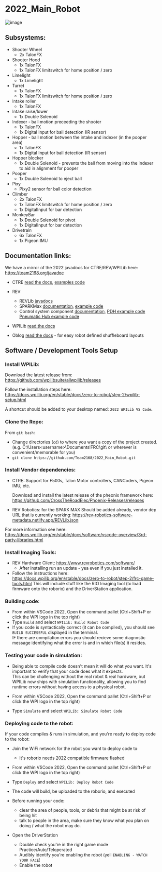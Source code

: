 # 2022_Main_Robot

![image](https://user-images.githubusercontent.com/1295877/149954913-ec88475f-dc2d-41a0-8f8a-b6b7891c93fb.png)

## Subsystems:

* Shooter Wheel
  * 2x TalonFX
* Shooter Hood
  * 1x TalonFX
  * 1x TalonFX limitswitch for home position / zero
* Limelight
  * 1x Limelight
* Turret
  * 1x TalonFX
  * 1x TalonFX limitswitch for home position / zero
* Intake roller
  * 1x TalonFX
* Intake raise/lower
  * 1x Double Solenoid
* Indexer - ball motion preceeding the shooter
  * 1x TalonFX
  * 1x Digital Input for ball detection (IR sensor)
* Hopper - ball motion between the intake and indexer (in the pooper area)
  * 1x TalonFX
  * 1x Digital Input for ball detection (IR sensor)
* Hopper blocker
  * 1x Double Solenoid - prevents the ball from moving into the indexer to aid in alignment for pooper
* Pooper
  * 1x Double Solenoid to eject ball
* Pixy
  * Pixy2 sensor for ball color detection
* Climber
  * 2x TalonFX
  * 1x TalonFX limitswitch for home position / zero
  * 1x DigitalInput for bar detection
* MonkeyBar
  * 1x Double Solenoid for pivot
  * 1x DigitalInput for bar detection
* Drivetrain
  * 6x TalonFX
  * 1x Pigeon IMU

## Documentation links:

We have a mirror of the 2022 javadocs for CTRE/REV/WPILib here: https://team2168.org/javadoc

* CTRE [read the docs](https://docs.ctre-phoenix.com/en/stable/), [examples code](https://github.com/CrossTheRoadElec/Phoenix-Examples-Languages)
* REV
  * REVLib [javadocs](https://codedocs.revrobotics.com/java/com/revrobotics/package-summary.html)
  * SPARKMax [documentation](https://docs.revrobotics.com/sparkmax/), [example code](https://github.com/REVrobotics/SPARK-MAX-Examples)
  * Control system component [documentation](https://docs.revrobotics.com/), [PDH example code](https://github.com/REVrobotics/Power-Distribution-Hub-Examples)
    [Pneumatic Hub example code](https://github.com/REVrobotics/Pneumatic-Hub-Examples)

* WPILib [read the docs](https://docs.wpilib.org/en/stable/)
* Oblog [read the docs](https://oblog-docs.readthedocs.io/en/latest/) - for easy robot defined shuffleboard layouts

## Software / Development Tools Setup

### Install WPILib:

Download the latest release from: https://github.com/wpilibsuite/allwpilib/releases

Follow the installation steps here: https://docs.wpilib.org/en/stable/docs/zero-to-robot/step-2/wpilib-setup.html

A shortcut should be added to your desktop named: `2022 WPILib VS Code`.

### Clone the Repo:

From `git bash`:
  * Change directories (`cd`) to where you want a copy of the project created. (e.g. C:\Users\<username>\Documents\!FRC\git\ or wherever is convenient/memorable for you) 
  * `git clone https://github.com/Team2168/2022_Main_Robot.git`


### Install Vendor dependencies:

* CTRE: Support for F500s, Talon Motor controllers, CANCoders, Pigeon IMU, etc.

  Download and install the latest release of the pheonix framework here: https://github.com/CrossTheRoadElec/Phoenix-Releases/releases
  
* REV Robotics: for the SPARK MAX
  Should be added already, vendor dep URL that is currently working:
  https://rev-robotics-software-metadata.netlify.app/REVLib.json


For more information see here: https://docs.wpilib.org/en/stable/docs/software/vscode-overview/3rd-party-libraries.html

### Install Imaging Tools:

  * REV Hardware Client: https://www.revrobotics.com/software/
    * After installing run an update - yea even if you just installed it.
  * Follow the instructions here: https://docs.wpilib.org/en/stable/docs/zero-to-robot/step-2/frc-game-tools.html
    This will include stuff like the RIO Imaging tool (to load firmware onto the roborio) and the DriverStation application.

### Building code:

  * From within VSCode 2022, Open the command pallet (Ctrl+Shift+P or click the WPI logo in the top right)
  * Type `Build` and select `WPILib: Build Robot Code`
  * If you code is syntactically correct (it can be compiled), you should see `BUILD SUCCESSFUL` displayed in the terminal.  
    IF there are compilation errors you should recieve some diagnostic message identifying what the error is and in which file(s) it resides.

### Testing your code in simulation:

  * Being able to compile code doesn't mean it will do what you want.
    It's important to verify that your code does what it expects.  
    This can be challenging without the real robot & real hardware, but WPILib now ships with simulation functionality,
    allowing you to find runtime errors without having access to a physical robot.

  * From within VSCode 2022, Open the command pallet (Ctrl+Shift+P or click the WPI logo in the top right)
  * Type `Simulate` and select `WPILib: Simulate Robot Code`
  
 
### Deploying code to the robot:
  If your code compiles & runs in simulation, and you're ready to deploy code to the robot: 

  * Join the WiFi network for the robot you want to deploy code to
    * It's roborio needs 2022 compatible firmware flashed

  * From within VSCode 2022, Open the command pallet (Ctrl+Shift+P or click the WPI logo in the top right)
  * Type `Deploy` and select `WPILib: Deploy Robot Code`
  * The code will build, be uploaded to the roborio, and executed
  
  * Before running your code:
     * clear the area of people, tools, or debris that might be at risk of being hit
     * talk to people in the area, make sure they know what you plan on doing / what the robot may do.
   * Open the DriverStation
     * Double check you're in the right game mode Practice/Auto/Teloperated
     * Audibly identify you're enabling the robot (yell `ENABLING - WATCH YOUR FACE`)
     * Enable the robot

